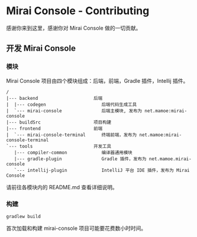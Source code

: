 # Mirai Console - Contributing

感谢你来到这里，感谢你对 Mirai Console 做的一切贡献。

## 开发 Mirai Console

### 模块

Mirai Console 项目由四个模块组成：后端，前端，Gradle 插件，Intellij 插件。

```
/
|--- backend                     后端
|  |--- codegen                     后端代码生成工具
|  `--- mirai-console               后端主模块, 发布为 net.mamoe:mirai-console
|--- buildSrc                    项目构建
|--- frontend                    前端
|  `--- mirai-console-terminal      终端前端，发布为 net.mamoe:mirai-console-terminal
`--- tools                       开发工具
   |--- compiler-common             编译器通用模块
   |--- gradle-plugin               Gradle 插件，发布为 net.mamoe.mirai-console
   `--- intellij-plugin             IntelliJ 平台 IDE 插件，发布为 Mirai Console
```

请前往各模块内的 README.md 查看详细说明。

### 构建
```shell script
gradlew build
```

首次加载和构建 mirai-console 项目可能要花费数小时时间。
